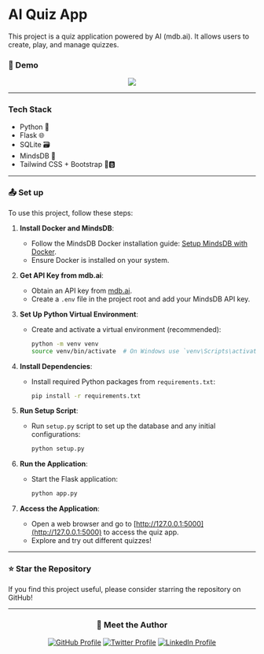 # AI Quiz App

This project is a quiz application powered by AI (mdb.ai). It allows users to create, play, and manage quizzes.

### :movie_camera: Demo

<p align="center">
    <a href="https://youtu.be/OyXAVWfTK9s">
        <img src="https://img.freepik.com/free-vector/modern-red-video-media-player-template_1017-23409.jpg"/>
    </a>
</p>

---

### Tech Stack

- Python 🐍
- Flask 🌐
- SQLite 🗃️
- MindsDB 🧠
- Tailwind CSS + Bootstrap 🎨🅱️

---

### :outbox_tray: Set up
To use this project, follow these steps:

1. **Install Docker and MindsDB**:
   - Follow the MindsDB Docker installation guide: [Setup MindsDB with Docker](https://docs.mindsdb.com/setup/self-hosted/docker).
   - Ensure Docker is installed on your system.

2. **Get API Key from mdb.ai**:
   - Obtain an API key from [mdb.ai](https://mdb.ai).
   - Create a `.env` file in the project root and add your MindsDB API key.


3. **Set Up Python Virtual Environment**:
   - Create and activate a virtual environment (recommended):

     ```sh
     python -m venv venv
     source venv/bin/activate  # On Windows use `venv\Scripts\activate`
     ```

4. **Install Dependencies**:
   - Install required Python packages from `requirements.txt`:

     ```sh
     pip install -r requirements.txt
     ```

5. **Run Setup Script**:
   - Run `setup.py` script to set up the database and any initial configurations:

     ```sh
     python setup.py
     ```

6. **Run the Application**:
   - Start the Flask application:

     ```sh
     python app.py
     ```

7. **Access the Application**:
   - Open a web browser and go to [http://127.0.0.1:5000](http://127.0.0.1:5000) to access the quiz app.
   - Explore and try out different quizzes!

---

### :star: Star the Repository
If you find this project useful, please consider starring the repository on GitHub!

---

<h3 align="center">🌟 Meet the Author</h3>

<p align="center">
  <a href="https://github.com/kom-senapati" target="_blank"><img src="https://img.shields.io/badge/github-%23121011.svg?style=for-the-badge&logo=github&logoColor=white" alt="GitHub Profile" /></a>
  <a href="https://twitter.com/kom_senapati" target="_blank"><img src="https://img.shields.io/badge/X-000000?style=for-the-badge&logo=x&logoColor=white" alt="Twitter Profile" /></a>
  <a href="https://www.linkedin.com/in/kom-senapati/" target="_blank"><img src="https://img.shields.io/badge/LinkedIn-0077B5?style=for-the-badge&logo=linkedin&logoColor=white" alt="LinkedIn Profile" /></a>
</p>

